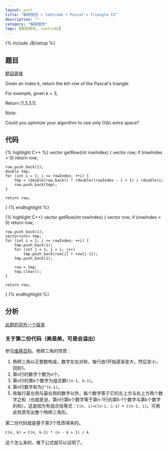 ```yaml
---
layout: post
title: "解题报告 > leetcode > Pascal's Triangle II"
description: ""
category: "解题报告"
tags: [解题报告, leetcode]
---
```

{% include JB/setup %}

## 题目

[题目链接](https://oj.leetcode.com/problems/pascals-triangle-ii/)

Given an index k, return the kth row of the Pascal's triangle.

For example, given k = 3,

Return [1,3,3,1].

Note:

Could you optimize your algorithm to use only O(k) extra space?

<!--more-->

## 代码

{% highlight C++ %}
vector<int> getRow(int rowIndex) {
	vector<int> row;
	if (rowIndex < 0) return row;

	row.push_back(1);
	double tmp;
	for (int i = 1; i <= rowIndex; ++i) {
		tmp = (double)row.back() * (double)(rowIndex - i + 1) / (double)i;
		row.push_back(tmp);
	}

	return row;
}
{% endhighlight %}

{% highlight C++}
vector<int> getRow(int rowIndex) {
	vector<int> row;
	if (rowIndex < 0) return row;

	row.push_back(1);
	vector<int> tmp;
	for (int i = 1; i <= rowIndex; ++i) {
		tmp.push_back(1);
		for (int j = 1; j < i; j++)
			tmp.push_back(row[j] + row[j-1]);
		tmp.push_back(1);

		row = tmp;
		tmp.clear();
	}

	return row;
}
{% endhighlight %}

## 分析

[此题的另外一个版本](http://myspes.info/%E8%A7%A3%E9%A2%98%E6%8A%A5%E5%91%8A/2014/10/20/pascals_triangle/)

### 关于第二份代码（美是美，可是会溢出）

参见[维基百科](http://zh.wikipedia.org/wiki/%E6%9D%A8%E8%BE%89%E4%B8%89%E8%A7%92%E5%BD%A2)，杨辉三角的性质：

1. 杨辉三角以正整数构成，数字左右对称，每行由1开始逐渐变大，然后变小，回到1。
2. 第n行的数字个数为n个。
3. 第n行的第k个数字为组合数`C(n-1, k-1)`。
4. 第n行数字和为`2^(n-1)`。
5. 除每行最左侧与最右侧的数字以外，每个数字等于它的左上方与右上方两个数字之和（也就是说，第n行第k个数字等于第n-1行的第k-1个数字与第k个数字的和）。这是因为有组合恒等式：`C(n, i)=C(n-1, i-1) + C(n-1, i)`。可用此性质写出整个杨辉三角形。

第二份代码就是基于第3个性质得来的。

    C(n, k) = C(n, k-1) * (n - k + 1) / k

这个怎么来的，推下公式就可以证明了。
